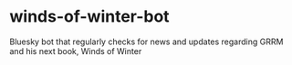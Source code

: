 # winds-of-winter-bot
Bluesky bot that regularly checks for news and updates regarding GRRM and his next book, Winds of Winter
